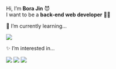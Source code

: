Hi, I’m **Bora Jin** 😈  
I want to be a **back-end web developer** 👨‍💻
  
   
🌱 I’m currently learning...  
  
<img src="https://img.shields.io/badge/Spring-3DDC84?style=flat&logo=Spring&logoColor=white"/> 
  
  
✨ I’m interested in...  
  
<img src="https://img.shields.io/badge/React-57D2F3?style=flat&logo=React&logoColor=white"/> <img src="https://img.shields.io/badge/Node.js-71A65B?style=flat&logo=Node.js&logoColor=white"/> <img src="https://img.shields.io/badge/NestJS-e0234d?style=flat&logo=NestJS&logoColor=white"/>






<!---
borajin/borajin is a ✨ special ✨ repository because its `README.md` (this file) appears on your GitHub profile.
You can click the Preview link to take a look at your changes.
--->
